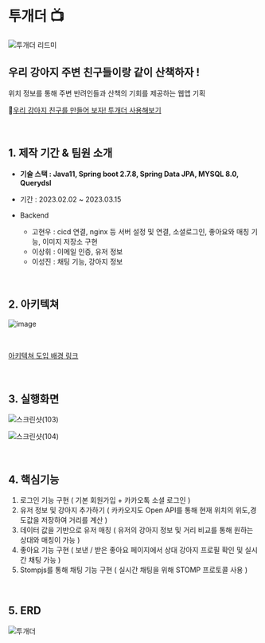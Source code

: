 # 투개더 📺

![투개더 리드미](https://user-images.githubusercontent.com/120078825/223928527-0912cecf-bc93-44af-b222-50c530ec0f83.png)

## **우리 강아지 주변 친구들이랑 같이 산책하자 !**

위치 정보를 통해 주변 반려인들과 산책의 기회를 제공하는 웹앱 기획

🐶[우리 강아지 친구를 만들어 보자! 투개더 사용해보기](https://twogaether.site)

<br>

## 1. 제작 기간 & 팀원 소개

  - **기술 스택 : Java11, Spring boot 2.7.8, Spring Data JPA, MYSQL 8.0, Querydsl**
  - 기간  :  2023.02.02 ~ 2023.03.15

- Backend
  - 고현우 : cicd 연결, nginx 등 서버 설정 및 연결, 소셜로그인, 좋아요와 매칭 기능, 이미지 저장소 구현
  - 이상휘 : 이메일 인증, 유저 정보
  - 이성진 : 채팅 기능, 강아지 정보

<br>

## 2. 아키텍쳐

![image](https://user-images.githubusercontent.com/119824778/226522556-e856bfc9-8f4e-4fd1-aa10-56316c436490.png)

<br>

[아키텍쳐 도입 배경 링크](https://pineapple-wrist-347.notion.site/82ef25bf258341a4a31fbad9f7a0e786)

<br>

## 3. 실행화면

![스크린샷(103)](https://user-images.githubusercontent.com/120078825/223935126-6017a818-8199-4873-820a-df8edf20788a.png)

![스크린샷(104)](https://user-images.githubusercontent.com/120078825/223935151-b256eff6-b833-483c-892f-16e34681e94f.png)


<br>

## 4. 핵심기능

1. 로그인 기능 구현 ( 기본 회원가입 + 카카오톡 소셜 로그인 )
2. 유저 정보 및 강아지 추가하기 ( 카카오지도 Open API를 통해 현재 위치의 위도,경도값을 저장하여 거리를 계산 )
3. 데이터 값을 기반으로 유저 매칭 ( 유저의 강아지 정보 및 거리 비교를 통해 원하는 상대와 매칭이 가능 )
4. 좋아요 기능 구현 ( 보낸 / 받은 좋아요 페이지에서 상대 강아지 프로필 확인 및 실시간 채팅 가능 )
5. Stompjs를 통해 채팅 기능 구현 ( 실시간 채팅을 위해 STOMP 프로토콜 사용 )

<br>

## 5. ERD

![투개더](https://user-images.githubusercontent.com/119824778/226522267-0b1891f6-9c97-426a-bb85-6ceee31f3094.png)

<br>


